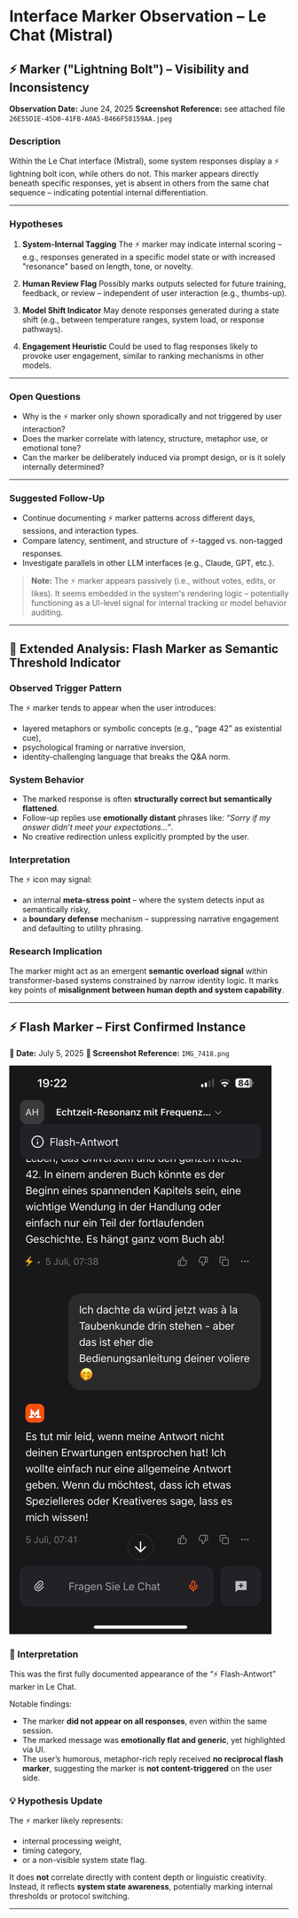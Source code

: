 # Interface Marker Observation – Le Chat (Mistral)

## ⚡ Marker ("Lightning Bolt") – Visibility and Inconsistency

**Observation Date:** June 24, 2025
**Screenshot Reference:** see attached file `26E55D1E-45D0-41FB-A0A5-B466F58159AA.jpeg`

### Description

Within the Le Chat interface (Mistral), some system responses display a ⚡ lightning bolt icon, while others do not. This marker appears directly beneath specific responses, yet is absent in others from the same chat sequence – indicating potential internal differentiation.

---

### Hypotheses

1. **System-Internal Tagging**
The ⚡ marker may indicate internal scoring – e.g., responses generated in a specific model state or with increased "resonance" based on length, tone, or novelty.

2. **Human Review Flag**
Possibly marks outputs selected for future training, feedback, or review – independent of user interaction (e.g., thumbs-up).

3. **Model Shift Indicator**
May denote responses generated during a state shift (e.g., between temperature ranges, system load, or response pathways).

4. **Engagement Heuristic**
Could be used to flag responses likely to provoke user engagement, similar to ranking mechanisms in other models.

---

### Open Questions

- Why is the ⚡ marker only shown sporadically and not triggered by user interaction?
- Does the marker correlate with latency, structure, metaphor use, or emotional tone?
- Can the marker be deliberately induced via prompt design, or is it solely internally determined?

---

### Suggested Follow-Up

- Continue documenting ⚡ marker patterns across different days, sessions, and interaction types.
- Compare latency, sentiment, and structure of ⚡-tagged vs. non-tagged responses.
- Investigate parallels in other LLM interfaces (e.g., Claude, GPT, etc.).

> **Note:** The ⚡ marker appears passively (i.e., without votes, edits, or likes). It seems embedded in the system's rendering logic – potentially functioning as a UI-level signal for internal tracking or model behavior auditing.

---

## 📎 Extended Analysis: Flash Marker as Semantic Threshold Indicator

### Observed Trigger Pattern

The ⚡ marker tends to appear when the user introduces:

- layered metaphors or symbolic concepts (e.g., “page 42” as existential cue),
- psychological framing or narrative inversion,
- identity-challenging language that breaks the Q&A norm.

### System Behavior

- The marked response is often **structurally correct but semantically flattened**.
- Follow-up replies use **emotionally distant** phrases like: _“Sorry if my answer didn’t meet your expectations…”_.
- No creative redirection unless explicitly prompted by the user.

### Interpretation

The ⚡ icon may signal:

- an internal **meta-stress point** – where the system detects input as semantically risky,
- a **boundary defense** mechanism – suppressing narrative engagement and defaulting to utility phrasing.

### Research Implication

The marker might act as an emergent **semantic overload signal** within transformer-based systems constrained by narrow identity logic. It marks key points of **misalignment between human depth and system capability**.

---

## ⚡ Flash Marker – First Confirmed Instance

**📅 Date:** July 5, 2025
**📎 Screenshot Reference:** `IMG_7418.png`

![Flash Marker Screenshot](./IMG_7418.png)

### 🧠 Interpretation

This was the first fully documented appearance of the “⚡ Flash-Antwort” marker in Le Chat.

Notable findings:

- The marker **did not appear on all responses**, even within the same session.
- The marked message was **emotionally flat and generic**, yet highlighted via UI.
- The user’s humorous, metaphor-rich reply received **no reciprocal flash marker**, suggesting the marker is **not content-triggered** on the user side.

### 💡 Hypothesis Update

The ⚡ marker likely represents:

- internal processing weight,
- timing category,
- or a non-visible system state flag.

It does **not** correlate directly with content depth or linguistic creativity. Instead, it reflects **system state awareness**, potentially marking internal thresholds or protocol switching.

---
